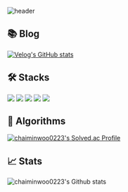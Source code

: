 ![header](https://capsule-render.vercel.app/api?type=waving&color=gradient&height=230&section=header&text=Hello%20I'm%20Backend%20Developer&fontSize=50&animation=fadeIn&fontAlignY=38&descAlignY=55&descAlign=65.5)

## 📚 Blog
[![Velog's GitHub stats](https://velog-readme-stats.vercel.app/api?name=chaiminwoo0223)](https://github.com/eungyeole/velog-readme-stats)

## 🛠️ Stacks
 <img src="https://img.shields.io/badge/Java-007396?style=for-the-badge&logo=OpenJDK&logoColor=white"/></a>
 <img src="https://img.shields.io/badge/spring-6DB33F?style=for-the-badge&logo=spring&logoColor=white"></a>
 <img src="https://img.shields.io/badge/springboot-6DB33F?style=for-the-badge&logo=springboot&logoColor=white">
 <img src="https://img.shields.io/badge/mysql-4479A1?style=for-the-badge&logo=mysql&logoColor=white"></a>
 <img src = "https://img.shields.io/badge/redis-%23DD0031.svg?&style=for-the-badge&logo=redis&logoColor=white">

## 🎱 Algorithms
[![chaiminwoo0223's Solved.ac Profile](http://mazassumnida.wtf/api/v2/generate_badge?boj=chaiminwoo0223)](https://solved.ac/chaiminwoo0223)

## 📈 Stats
![chaiminwoo0223's Github stats](https://github-readme-stats.vercel.app/api?username=chaiminwoo0223&show_icons=true&title_color=7F52FF&icon_color=7F52FF&text_color=555555&bg_color=ffffff)
